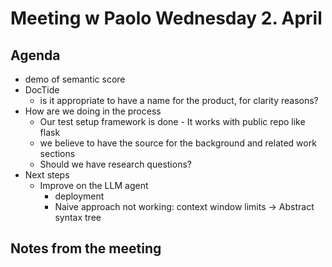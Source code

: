 # Meeting w Paolo Wednesday 2. April
## Agenda
- demo of semantic score
- DocTide
    - is it appropriate to have a name for the product, for clarity reasons?
- How are we doing in the process
    - Our test setup framework is done - It works with public repo like flask
    - we believe to have the source for the background and related work sections
    - Should we have research questions?
- Next steps
    - Improve on the LLM agent
        - deployment
        - Naive approach not working: context window limits -> Abstract syntax tree

## Notes from the meeting